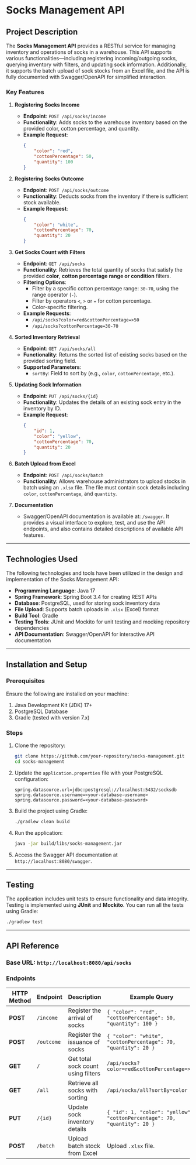 # Socks Management API

## Project Description

The **Socks Management API** provides a RESTful service for managing inventory and operations of socks in a warehouse. This API supports various functionalities—including registering incoming/outgoing socks, querying inventory with filters, and updating sock information. Additionally, it supports the batch upload of sock stocks from an Excel file, and the API is fully documented with Swagger/OpenAPI for simplified interaction.

### Key Features

1. **Registering Socks Income**
    - **Endpoint**: `POST /api/socks/income`
    - **Functionality**: Adds socks to the warehouse inventory based on the provided color, cotton percentage, and quantity.
    - **Example Request**:
      ```json
      {
          "color": "red",
          "cottonPercentage": 50,
          "quantity": 100
      }
      ```  

2. **Registering Socks Outcome**
    - **Endpoint**: `POST /api/socks/outcome`
    - **Functionality**: Deducts socks from the inventory if there is sufficient stock available.
    - **Example Request**:
      ```json
      {
          "color": "white",
          "cottonPercentage": 70,
          "quantity": 20
      }
      ```  

3. **Get Socks Count with Filters**
    - **Endpoint**: `GET /api/socks`
    - **Functionality**: Retrieves the total quantity of socks that satisfy the provided **color**, **cotton percentage range or condition** filters.
    - **Filtering Options**:
        - Filter by a specific cotton percentage range: `30-70`, using the range operator (`-`).
        - Filter by operators `<`, `>` or `=` for cotton percentage.
        - Color-specific filtering.
    - **Example Requests**:
        - `/api/socks?color=red&cottonPercentage=>50`
        - `/api/socks?cottonPercentage=30-70`

4. **Sorted Inventory Retrieval**
    - **Endpoint**: `GET /api/socks/all`
    - **Functionality**: Returns the sorted list of existing socks based on the provided sorting field.
    - **Supported Parameters**:
        - `sortBy`: Field to sort by (e.g., `color`, `cottonPercentage`, etc.).

5. **Updating Sock Information**
    - **Endpoint**: `PUT /api/socks/{id}`
    - **Functionality**: Updates the details of an existing sock entry in the inventory by ID.
    - **Example Request**:
      ```json
      {
          "id": 1,
          "color": "yellow",
          "cottonPercentage": 70,
          "quantity": 20
      }
      ```  

6. **Batch Upload from Excel**
    - **Endpoint**: `POST /api/socks/batch`
    - **Functionality**: Allows warehouse administrators to upload stocks in batch using an `.xlsx` file. The file must contain sock details including `color`, `cottonPercentage`, and `quantity`.

7. **Documentation**
    - Swagger/OpenAPI documentation is available at: `/swagger`. It provides a visual interface to explore, test, and use the API endpoints, and also contains detailed descriptions of available API features.

---

## Technologies Used

The following technologies and tools have been utilized in the design and implementation of the Socks Management API:
- **Programming Language**: Java 17
- **Spring Framework**: Spring Boot 3.4 for creating REST APIs
- **Database**: PostgreSQL, used for storing sock inventory data
- **File Upload**: Supports batch uploads in `.xlsx` (Excel) format
- **Build Tool**: Gradle
- **Testing Tools**: JUnit and Mockito for unit testing and mocking repository dependencies
- **API Documentation**: Swagger/OpenAPI for interactive API documentation

---

## Installation and Setup

### Prerequisites

Ensure the following are installed on your machine:
1. Java Development Kit (JDK) 17+
2. PostgreSQL Database
3. Gradle (tested with version 7.x)

### Steps

1. Clone the repository:
   ```bash
   git clone https://github.com/your-repository/socks-management.git
   cd socks-management
   ```

2. Update the `application.properties` file with your PostgreSQL configuration:
   ```properties
   spring.datasource.url=jdbc:postgresql://localhost:5432/socksdb
   spring.datasource.username=<your-database-username>
   spring.datasource.password=<your-database-password>
   ```

3. Build the project using Gradle:
   ```bash
   ./gradlew clean build
   ```

4. Run the application:
   ```bash
   java -jar build/libs/socks-management.jar
   ```

5. Access the Swagger API documentation at `http://localhost:8080/swagger`.

---

## Testing

The application includes unit tests to ensure functionality and data integrity. Testing is implemented using **JUnit** and **Mockito**. You can run all the tests using Gradle:

```bash
./gradlew test
```

---

## API Reference

### Base URL: `http://localhost:8080/api/socks`

### Endpoints

|HTTP Method | Endpoint                  | Description                                  | Example Query                                    |  
|------------|---------------------------|----------------------------------------------|------------------------------------------------|
| **POST**   | `/income`                 | Register the arrival of socks               | `{ "color": "red", "cottonPercentage": 50, "quantity": 100 }`  |  
| **POST**   | `/outcome`                | Register the issuance of socks              | `{ "color": "white", "cottonPercentage": 70, "quantity": 20 }` |  
| **GET**    | `/`                       | Get total sock count using filters          | `/api/socks?color=red&cottonPercentage=>50` |  
| **GET**    | `/all`                    | Retrieve all socks with sorting             | `/api/socks/all?sortBy=color` |  
| **PUT**    | `/{id}`                   | Update sock inventory details               | `{ "id": 1, "color": "yellow", "cottonPercentage": 70, "quantity": 20 }` |  
| **POST**   | `/batch`                  | Upload batch stock from Excel               | Upload `.xlsx` file.|